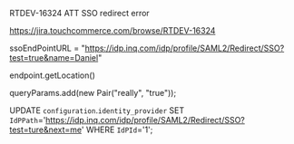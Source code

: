 RTDEV-16324 ATT SSO redirect error

https://jira.touchcommerce.com/browse/RTDEV-16324

ssoEndPointURL = "https://idp.inq.com/idp/profile/SAML2/Redirect/SSO?test=true&name=Daniel"

endpoint.getLocation()

queryParams.add(new Pair("really", "true"));

UPDATE `configuration`.`identity_provider` SET `IdPPath`='https://idp.inq.com/idp/profile/SAML2/Redirect/SSO?test=ture&next=me' WHERE `IdPId`='1';